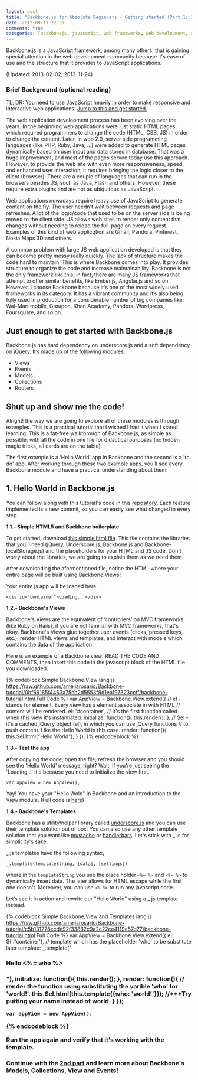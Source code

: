```yaml
---
layout: post
title: "Backbone.js for Absolute Beginners - Getting started (Part 1: Intro)"
date: 2012-09-11 22:50
comments: true
categories: [backbonejs, javascript, web frameworks, web development, agile frameworks, tutorials]
---
```


Backbone.js is a JavaScript framework, among many others, that is gaining special attention in the web development community because it's ease of use and the structure that it provides to JavaScript applications.

(Updated: 2013-02-02, 2013-11-24)

### Brief Background (optional reading)

<a href="#start">TL; DR</a>: You need to use JavaScript heavily in order to make responsive and interactive web applications. <a href="#start">Jump to this and get started.</a>

The web application development process has been evolving over the years. In the beginning web applications were just static HTML pages, which required programmers to change the code (HTML, CSS, JS) in order to change the content. Later, in web 2.0, server side programming languages (like PHP, Ruby, Java, …) were added to generate HTML pages dynamically based on user input and data stored in database. That was a huge improvement, and most of the pages served today use this approach. However, to provide the web site with even more responsiveness, speed, and enhanced user interaction, it requires bringing the logic closer to the client (browser).  There are a couple of languages that can run in the browsers besides JS, such as Java, Flash and others. However, these require extra plugins and are not as ubiquitous as JavaScript.

Web applications nowadays require heavy use of JavaScript to generate content on the fly. The user needn't wait between requests and page refreshes. A lot of the logic/code that used to be on the server side is being moved to the client side. JS allows web sites to render only content that changes without needing to reload the full-page on every request. Examples of this kind of web applicqtion are Gmail, Pandora, Pinterest, Nokia Maps 3D and others.

A common problem with large JS web application developed is that they can become pretty messy really quickly. The lack of structure makes the code hard to maintain. This is where Backbone comes into play. It provides structure to organize the code and increase maintainability. Backbone is not the only framework like this; in fact, there are many JS frameworks that attempt to offer similar benefits, like Ember.js, Angular.js and so on. However, I choose Backbone because it's one of the most widely used frameworks in its category. It has a vibrant community and it’s also being fully used in production for a considerable number of big companies like: Wal-Mart mobile, Groupon, Khan Academy, Pandora, Wordpress, Foursquare, and so on.

<a id="start"></a>

## Just enough to get started with Backbone.js

Backbone.js has hard dependency on underscore.js and a soft dependency on jQuery. It’s made up of the following modules:

   * Views
   * Events
   * Models
   * Collections
   * Routers

## Shut up and show me the code!
 
Alright! the way we are going to explore all of these modules is through examples. This is a practical tutorial that I wished I had it when I stared learning. This is a fat-free walkthrough of Backbone.js, as simple as possible, with all the code in one file for didactical purposes (no hidden magic tricks, all cards are on the table).

The first example is a ‘Hello World’ app in Backbone and the second is a 'to do' app. After working through these two example apps, you’ll see every Backbone module and have a practical understanding about them.


## 1. Hello World in Backbone.js

You can follow along with this tutorial's code in this [repository](https://github.com/amejiarosario/Backbone-tutorial/commits/). Each feature implemented is a new commit, so you can easily see what changed in every step.

**1.1.- Simple HTML5 and Backbone boilerplate**

To get started, download [this simple html file](https://raw.github.com/amejiarosario/Backbone-tutorial/439ff34409dfc01adca7f9f96efcd726295f1aac/backbone-tutorial.html). This file  contains the libraries that you'll need (jQuery, Underscore.js, Backbone.js and Backbone-localStorage.js) and the placeholders for your HTML and JS code. Don't worry about the libraries, we are going to explain them as we need them.

After downloading the aformentioned file, notice the HTML where your entire page will be built using Backbone.Views!

Your entire js app will be loaded here:

`<div id="container">Loading...</div>`


<a id="1.2"></a>
**1.2.- Backbone's Views**

Backbone's Views are the equivalent of ‘controllers’ on MVC frameworks (like Ruby on Rails), if you are not familiar with MVC frameworks, that's okay. Backbone's Views glue together user events (clicks, pressed keys, etc.), render HTML views and templates, and interact with models which contains the data of the application.

Here is an example of a Backbone.view: READ THE CODE AND COMMENTS, then insert this code in the javascript block of the HTML file you downloaded.

{% codeblock Simple Backbone.View lang:js https://raw.github.com/amejiarosario/Backbone-tutorial/0bf69185f4463a75cb2d5553f8d1ea197323ccff/backbone-tutorial.html Full Code %}
    var AppView = Backbone.View.extend({
      // el - stands for element. Every view has a element associate in with HTML 
      //      content will be rendered.
      el: '#container',
      // It's the first function called when this view it's instantiated.
      initialize: function(){
        this.render();
      },
      // $el - it's a cached jQuery object (el), in which you can use jQuery functions 
      //       to push content. Like the Hello World in this case.
      render: function(){
        this.$el.html("Hello World");
      }
    });
{% endcodeblock %}

**1.3.- Test the app**

After copying the code, open the file, refresh the browser and you should see the 'Hello World' message, right? Wait, if you're just seeing the 'Loading…' it's because you need to initialize the view first.

`var appView = new AppView();`

Yay! You have your "Hello Wold" in Backbone and an introduction to the View module. (Full code is [here](https://raw.github.com/amejiarosario/Backbone-tutorial/0bf69185f4463a75cb2d5553f8d1ea197323ccff/backbone-tutorial.html))

**1.4.- Backbone's Templates**

Backbone has a utility/helper library called [underscore.js](http://underscorejs.org/?utm_source=adrianmejia.com) and you can use their template solution out of box. You can also use any other template solution that you want like [mustache](https://github.com/janl/mustache.js) or [handlerbars](https://github.com/wycats/handlebars.js). Let's stick with _.js for simplicity's sake.

_.js templates have the following syntax,

`_.template(templateString, [data], [settings])` 

where in the `templateString` you use the place holder `<%= %>` and `<%- %>` to dynamically insert data. The later allows for HTML escape while the first one doesn't. Moreover, you can use `<% %>` to run any javascript code. 

Let’s see it in action and rewrite our "Hello World" using a _.js template instead.

{% codeblock Simple Backbone.View and Templates lang:js https://raw.github.com/amejiarosario/Backbone-tutorial/c5b131278ecde92f33882c9a2c22ee4119e57d77/backbone-tutorial.html Full Code %}
    var AppView = Backbone.View.extend({
      el: $('#container'),
      // template which has the placeholder 'who' to be substitute later 
      template: _.template("<h3>Hello <%= who %><h3>"),
      initialize: function(){
        this.render();
      },
      render: function(){
        // render the function using substituting the varible 'who' for 'world!'. 
        this.$el.html(this.template({who: 'world!'}));
        //***Try putting your name instead of world.
      }
    });

    var appView = new AppView();
{% endcodeblock %}

Run the app again and verify that it's working with the template.

### Continue with the [2nd part](/blog/2012/09/13/backbone-js-for-absolute-beginners-getting-started-part-2/) and learn more about Backbone's Models, Collections, View and Events!
